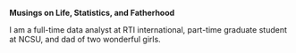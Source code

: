 **Musings on Life, Statistics, and Fatherhood**

I am a full-time data analyst at RTI international, part-time graduate student at NCSU, and dad of two wonderful girls.
